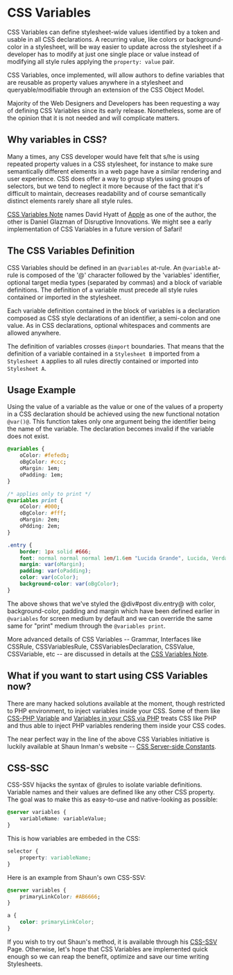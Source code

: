 # CSS Variables

CSS Variables can define stylesheet-wide values identified by a token and usable in all CSS declarations. A recurring value, like colors or background-color in a stylesheet, will be way easier to update across the stylesheet if a developer has to modify at just one single place or value instead of modifying all style rules applying the `property: value` pair.

CSS Variables, once implemented, will allow authors to define variables that are reusable as property values anywhere in a stylesheet and queryable/modifiable through an extension of the CSS Object Model.

Majority of the Web Designers and Developers has been requesting a way of defining CSS Variables since its early release. Nonetheless, some are of the opinion that it is not needed and will complicate matters.

## Why variables in CSS?

Many a times, any CSS developer would have felt that s/he is using repeated property values in a CSS stylesheet, for instance to make sure semantically different elements in a web page have a similar rendering and user experience. CSS does offer a way to group styles using groups of selectors, but we tend to neglect it more because of the fact that it's difficult to maintain, decreases readability and of course semantically distinct elements rarely share all style rules.

[CSS Variables Note](http://disruptive-innovations.com/zoo/cssvariables/) names David Hyatt of [Apple](http://www.apple.com/) as one of the author, the other is Daniel Glazman of Disruptive Innovations. We might see a early implementation of CSS Variables in a future version of Safari!

## The CSS Variables Definition

CSS Variables should be defined in an `@variables` at-rule. An `@variable` at-rule is composed of the '@' character followed by the 'variables' identifier, optional target media types (separated by commas) and a block of variable definitions. The definition of a variable must precede all style rules contained or imported in the stylesheet.

Each variable definition contained in the block of variables is a declaration composed as CSS style declarations of an identifier, a semi-colon and one value. As in CSS declarations, optional whitespaces and comments are allowed anywhere.

The definition of variables crosses `@import` boundaries. That means that the definition of a variable contained in a `Stylesheet B` imported from a `Stylesheet A` applies to all rules directly contained or imported into `Stylesheet A`.

## Usage Example

Using the value of a variable as the value or one of the values of a property in a CSS declaration should be achieved using the new functional notation `@var()@`. This function takes only one argument being the identifier being the name of the variable. The declaration becomes invalid if the variable does not exist.

```css
@variables {
	oColor: #fefedb;
	oBgColor: #ccc;
	oMargin: 1em;
	oPadding: 1em;
}

/* applies only to print */
@variables print {
	oColor: #000;
	oBgColor: #fff;
	oMargin: 2em;
	oPdding: 2em;
}

.entry {
	border: 1px solid #666;
	font: normal normal normal 1em/1.6em "Lucida Grande", Lucida, Verdana, sans-serif;
	margin: var(oMargin);
	padding: var(oPadding);
	color: var(oColor);
	background-color: var(oBgColor);
}
```

The above shows that we've styled the @div#post div.entry@ with color, background-color, padding and margin which have been defined earlier in `@variables` for screen medium by default and we can override the same same for "print" medium through the `@variables print`.

More advanced details of CSS Variables -- Grammar, Interfaces like CSSRule, CSSVariablesRule, CSSVariablesDeclaration, CSSValue, CSSVariable, etc -- are discussed in details at the [CSS Variables Note](http://disruptive-innovations.com/zoo/cssvariables/).

## What if you want to start using CSS Variables now?

There are many hacked solutions available at the moment, though restricted to PHP environment, to inject variables inside your CSS. Some of them like [CSS-PHP Variable](http://sperling.com/examples/pcss/) and [Variables in your CSS via PHP](http://www.chrisjdavis.org/php-in-css) treats CSS like PHP and thus able to inject PHP variables rendering them inside your CSS codes.

The near perfect way in the line of the above CSS Variables initiative is luckily available at Shaun Inman's website -- [CSS Server-side Constants](http://www.shauninman.com/archive/css_ssc).

## CSS-SSC

CSS-SSV hijacks the syntax of @rules to isolate variable definitions. Variable names and their values are defined like any other CSS property. The goal was to make this as easy-to-use and native-looking as possible:

```css
@server variables {
	variableName: variableValue;
}
```

This is how variables are embeded in the CSS:

```css
selector {
	property: variableName;
}
```

Here is an example from Shaun's own CSS-SSV:

```css
@server variables {
	primaryLinkColor: #AB6666;
}

a {
	color: primaryLinkColor;
}
```

If you wish to try out Shaun's method, it is available through his [CSS-SSV](http://www.shauninman.com/archive/css_ssc) Page. Otherwise, let's hope that CSS Variables are implemented quick enough so we can reap the benefit, optimize and save our time writing Stylesheets.
